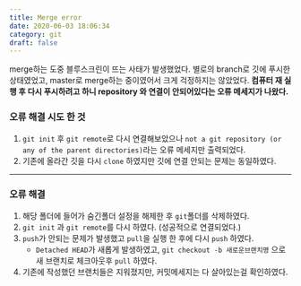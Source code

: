 ```yaml
---
title: Merge error
date: 2020-06-03 18:06:34
category: git
draft: false
---
```


merge하는 도중 블루스크린이 뜨는 사태가 발생했었다.
별로의 branch로 깃에 푸시한 상태였었고, master로 merge하는 중이였어서 크게 걱정하지는 않았었다.
**컴퓨터 재 실행 후 다시 푸시하려고 하니 repository 와 연결이 안되어있다는 오류 메세지가 나왔다.**

### 오류 해결 시도 한 것

1. `git init` 후 `git remote`로 다시 연결해보았으나 `not a git repository (or any of the parent directories)`라는 오류 메세지만 출력되었다.
2. 기존에 올라간 깃을 다시 `clone` 하였지만 깃에 연결 안되는 문제는 동일하였다.

---

### 오류 해결

1. 해당 폴더에 들어가 숨긴폴더 설정을 해제한 후 `git`폴더를 삭제하였다.
2. `git init` 과 `git remote`를 다시 하였다. (성공적으로 연결되었다.)
3. `push`가 안되는 문제가 발생했고 `pull`을 실행 한 후에 다시 `push` 하였다.
   - `Detached HEAD`가 새롭게 발생하였고, `git checkout -b 새로운브랜치명` 으로 새 브랜치로 체크아웃후 `pull` 하였다.
4. 기존에 작성했던 브랜치들은 지워졌지만, 커밋메세지는 다 살아있는걸 확인하였다.
